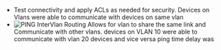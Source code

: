 - Test connectivity and apply ACLs as needed for security.
Devices on Vlans were able to communicate with devices on same vlan
- ![PING](Pasted%20image%2020241027193225.png) InterVlan Routing Allows for vlan to share the same link and Communicate with other vlans.
devices on VLAN 10 were able to communicate with vlan 20 devices and vice versa
ping time delay was